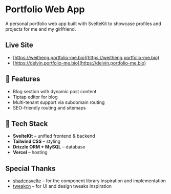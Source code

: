 # Portfolio Web App

A personal portfolio web app built with SvelteKit to showcase profiles and projects for me and my girlfriend.

## Live Site

- [https://weitheng.portfolio-me.bio](https://weitheng.portfolio-me.bio)
- [https://delvin.portfolio-me.bio](https://delvin.portfolio-me.bio)

## 🌟 Features

- Blog section with dynamic post content
- Tiptap editor for blog
- Multi-tenant support via subdomain routing
- SEO-friendly routing and sitemaps

## 🧰 Tech Stack

- **SvelteKit** – unified frontend & backend
- **Tailwind CSS** – styling
- **Drizzle ORM + MySQL** – database
- **Vercel** – hosting

## Special Thanks

- [shadcnsvelte](https://github.com/huntabyte/shadcn-svelte) – for the component library inspiration and implementation
- [tweakcn](https://github.com/tweakcn) – for UI and design tweaks inspiration
